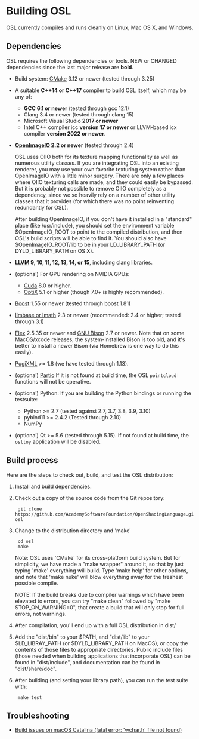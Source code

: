 <!-- SPDX-License-Identifier: CC-BY-4.0 -->
<!-- Copyright Contributors to the Open Shading Language Project. -->

Building OSL
============

OSL currently compiles and runs cleanly on Linux, Mac OS X, and Windows.

Dependencies
------------

OSL requires the following dependencies or tools.
NEW or CHANGED dependencies since the last major release are **bold**.

* Build system: [CMake](https://cmake.org/) 3.12 or newer (tested through 3.25)

* A suitable **C++14 or C++17** compiler to build OSL itself, which may be any of:
   - **GCC 6.1 or newer** (tested through gcc 12.1)
   - Clang 3.4 or newer (tested through clang 15)
   - Microsoft Visual Studio **2017 or newer**
   - Intel C++ compiler icc **version 17 or newer** or LLVM-based icx compiler
     **version 2022 or newer**.

* **[OpenImageIO](http://openimageio.org) 2.2 or newer** (tested through 2.4)

    OSL uses OIIO both for its texture mapping functionality as well as
    numerous utility classes.  If you are integrating OSL into an existing
    renderer, you may use your own favorite texturing system rather than
    OpenImageIO with a little minor surgery.  There are only a few places
    where OIIO texturing calls are made, and they could easily be bypassed.
    But it is probably not possible to remove OIIO completely as a
    dependency, since we so heavily rely on a number of other utility classes
    that it provides (for which there was no point reinventing redundantly
    for OSL).

    After building OpenImageIO, if you don't have it installed in a
    "standard" place (like /usr/include), you should set the environment
    variable $OpenImageIO_ROOT to point to the compiled distribution, and
    then OSL's build scripts will be able to find it. You should also have
    $OpenImageIO_ROOT/lib to be in your LD_LIBRARY_PATH (or
    DYLD_LIBRARY_PATH on OS X).

* **[LLVM](http://www.llvm.org) 9, 10, 11, 12, 13, 14, or 15**, including
  clang libraries.

* (optional) For GPU rendering on NVIDIA GPUs:
    * [Cuda](https://developer.nvidia.com/cuda-downloads) 8.0 or higher.
    * [OptiX](https://developer.nvidia.com/rtx/ray-tracing/optix) 5.1 or higher
      (though 7.0+ is highly recommended).

* [Boost](https://www.boost.org) 1.55 or newer (tested through boost 1.81)
* [Ilmbase or Imath](https://github.com/AcademySoftwareFoundation/openexr) 2.3
   or newer (recommended: 2.4 or higher; tested through 3.1)
* [Flex](https://github.com/westes/flex) 2.5.35 or newer and
  [GNU Bison](https://www.gnu.org/software/bison/) 2.7 or newer.
  Note that on some MacOS/xcode releases, the system-installed Bison is too
  old, and it's better to install a newer Bison (via Homebrew is one way to
  do this easily).
* [PugiXML](http://pugixml.org/) >= 1.8 (we have tested through 1.13).
* (optional) [Partio](https://www.disneyanimation.com/technology/partio.html)
  If it is not found at build time, the OSL `pointcloud` functions will not
  be operative.
* (optional) Python: If you are building the Python bindings or running the
  testsuite:
    * Python >= 2.7 (tested against 2.7, 3.7, 3.8, 3.9, 3.10)
    * pybind11 >= 2.4.2 (Tested through 2.10)
    * NumPy
* (optional) Qt >= 5.6 (tested through 5.15).  If not found at build time,
  the `osltoy` application will be disabled.



Build process
-------------

Here are the steps to check out, build, and test the OSL distribution:

1. Install and build dependencies.

2. Check out a copy of the source code from the Git repository:

        git clone https://github.com/AcademySoftwareFoundation/OpenShadingLanguage.git osl

3. Change to the distribution directory and 'make'

        cd osl
        make

   Note: OSL uses 'CMake' for its cross-platform build system.  But for
   simplicity, we have made a "make wrapper" around it, so that by just
   typing 'make' everything will build.  Type 'make help' for other 
   options, and note that 'make nuke' will blow everything away for the
   freshest possible compile.

   NOTE: If the build breaks due to compiler warnings which have been
   elevated to errors, you can try "make clean" followed by
   "make STOP_ON_WARNING=0", that create a build that will only stop for
   full errors, not warnings.

4. After compilation, you'll end up with a full OSL distribution in
   dist/

5. Add the "dist/bin" to your $PATH, and "dist/lib" to your
   $LD_LIBRAY_PATH (or $DYLD_LIBRARY_PATH on MacOS), or copy the contents
   of those files to appropriate directories.  Public include files
   (those needed when building applications that incorporate OSL)
   can be found in "dist/include", and documentation can be found
   in "dist/share/doc".

6. After building (and setting your library path), you can run the
   test suite with:

        make test
        
Troubleshooting
----------------

- [Build issues on macOS Catalina (fatal error: 'wchar.h' file not found)](https://github.com/AcademySoftwareFoundation/OpenShadingLanguage/issues/1055#issuecomment-581920327)
